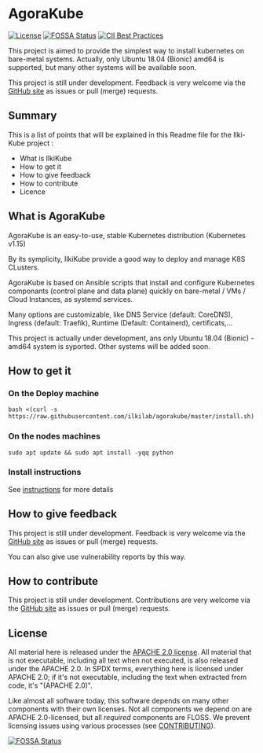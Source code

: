 # AgoraKube

[![License](https://img.shields.io/badge/License-Apache%202.0-blue.svg)](https://opensource.org/licenses/Apache-2.0)
[![FOSSA Status](https://app.fossa.com/api/projects/git%2Bgithub.com%2Filkilab%2FIlkiKube.svg?type=shield)](https://app.fossa.com/projects/git%2Bgithub.com%2Filkilab%2FIlkiKube?ref=badge_shield)
[![CII Best Practices](https://bestpractices.coreinfrastructure.org/projects/3066/badge)](https://bestpractices.coreinfrastructure.org/projects/3066)



This project is aimed to provide the simplest way to install kubernetes on bare-metal systems.
Actually, only Ubuntu 18.04 (Bionic) amd64 is supported, but many other systems will be available soon.


This project is still under development. 
Feedback is very welcome via the
[GitHub site](https://github.com/ilkilab/agorakube)
as issues or pull (merge) requests.



## Summary

This is a list of points that will be explained in this Readme file for the Ilki-Kube project :

- What is IlkiKube
- How to get it
- How to give feedback
- How to contribute
- Licence

## What is AgoraKube

AgoraKube is an easy-to-use, stable Kubernetes distribution (Kubernetes v1.15)

By its symplicity, IlkiKube provide a good way to deploy and manage K8S CLusters.

AgoraKube is based on Ansible scripts that install and configure Kubernetes componants (control plane and data plane) quickly on bare-metal / VMs / Cloud Instances, as systemd services.

Many options are customizable, like DNS Service (default: CoreDNS), Ingress (default: Traefik), Runtime (Default: Containerd), certificats,...

This project is actually under development, ans only Ubuntu 18.04 (Bionic) - amd64 system is syported. Other systems will be added soon.

## How to get it

### On the Deploy machine
```
bash <(curl -s https://raw.githubusercontent.com/ilkilab/agorakube/master/install.sh)
```
### On the nodes machines
```
sudo apt update && sudo apt install -yqq python
```

### Install instructions

See [instructions](docs/instructions.md) for more details

## How to give feedback

This project is still under development. 
Feedback is very welcome via the
[GitHub site](https://github.com/ilkilab/agorakube)
as issues or pull (merge) requests.

You can also give use vulnerability reports by this way.
## How to contribute

This project is still under development. 
Contributions are very welcome via the
[GitHub site](https://github.com/ilkilab/agorakube)
as issues or pull (merge) requests.

## License

All material here is released under the [APACHE 2.0 license](./LICENSE).
All material that is not executable, including all text when not executed,
is also released under the APACHE 2.0.
In SPDX terms, everything here is licensed under APACHE 2.0;
if it's not executable, including the text when extracted from code, it's
"(APACHE 2.0)".

Like almost all software today, this software depends on many
other components with their own licenses.
Not all components we depend on are APACHE 2.0-licensed, but all
*required* components are FLOSS. We prevent licensing issues
using various processes (see [CONTRIBUTING](./docs/CONTRIBUTING.md)).


[![FOSSA Status](https://app.fossa.io/api/projects/git%2Bgithub.com%2Fpierreilki%2FIlkiKube.svg?type=large)](https://app.fossa.io/projects/git%2Bgithub.com%2Fpierreilki%2FIlkiKube?ref=badge_large)
